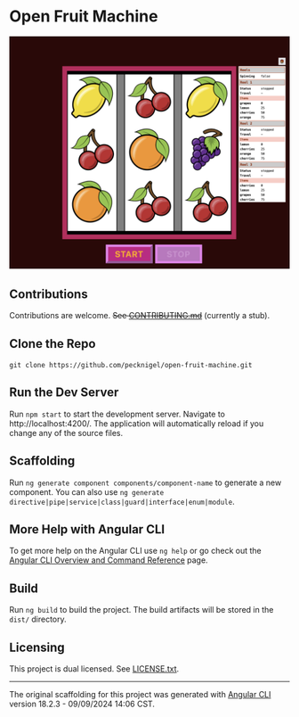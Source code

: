 # Open Fruit Machine

![Open Fruit Machine Runtime](runtime.png)

## Contributions

Contributions are welcome. ~~See [CONTRIBUTING.md](CONTRIBUTING.md)~~ (currently a stub).

## Clone the Repo

```
git clone https://github.com/pecknigel/open-fruit-machine.git
```

## Run the Dev Server

Run `npm start` to start the development server. Navigate to http://localhost:4200/. The application will automatically reload if you change any of the source files.

## Scaffolding

Run `ng generate component components/component-name` to generate a new component. You can also use `ng generate directive|pipe|service|class|guard|interface|enum|module`.

## More Help with Angular CLI

To get more help on the Angular CLI use `ng help` or go check out the [Angular CLI Overview and Command Reference](https://angular.dev/tools/cli) page.

## Build

Run `ng build` to build the project. The build artifacts will be stored in the `dist/` directory.

## Licensing

This project is dual licensed. See [LICENSE.txt](LICENSE.txt).

----

The original scaffolding for this project was generated with [Angular CLI](https://github.com/angular/angular-cli) version 18.2.3 - 09/09/2024 14:06 CST.

